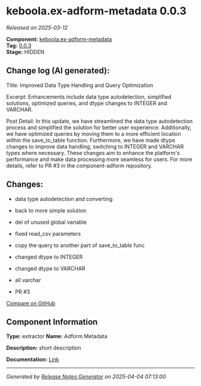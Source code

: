 #  keboola.ex-adform-metadata 0.0.3

_Released on 2025-03-12_

**Component:** [keboola.ex-adform-metadata](https://github.com/keboola/component-adform)  
**Tag:** [0.0.3](https://github.com/keboola/component-adform/releases/tag/0.0.3)  
**Stage:** HIDDEN


## Change log (AI generated):
Title: Improved Data Type Handling and Query Optimization

Excerpt: Enhancements include data type autodetection, simplified solutions, optimized queries, and dtype changes to INTEGER and VARCHAR.

Post Detail: In this update, we have streamlined the data type autodetection process and simplified the solution for better user experience. Additionally, we have optimized queries by moving them to a more efficient location within the save_to_table function. Furthermore, we have made dtype changes to improve data handling, switching to INTEGER and VARCHAR types where necessary. These changes aim to enhance the platform's performance and make data processing more seamless for users. For more details, refer to PR #3 in the component-adform repository.



## Changes:



- data type autodetection and converting 




- back to more simple solution 




- del of unused global variable 




- fixed read_csv parameters 




- copy the query to another part of save_to_table func 




- changed dtype to INTEGER 




- changed dtype to VARCHAR 




- all varchar 




- PR #3 



[Compare on GitHub](https://github.com/keboola/component-adform/compare/0.0.2...0.0.3)



## Component Information
**Type:** extractor
**Name:** Adform Metadata

**Description:** short description


**Documentation:** [Link](https://github.com/keboola/component-adform/blob/master/README.md)



---
_Generated by [Release Notes Generator](https://github.com/keboola/release-notes-generator)
on 2025-04-04 07:13:00_